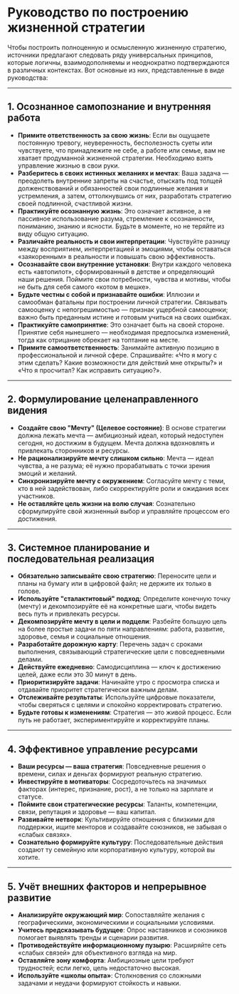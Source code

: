 # Руководство по построению жизненной стратегии

Чтобы построить полноценную и осмысленную жизненную стратегию, источники предлагают следовать ряду универсальных принципов, которые логичны, взаимодополняемы и неоднократно подтверждаются в различных контекстах. Вот основные из них, представленные в виде руководства:

---

## 1. Осознанное самопознание и внутренняя работа

* **Примите ответственность за свою жизнь**: Если вы ощущаете постоянную тревогу, неуверенность, бесполезность суеты или чувствуете, что принадлежите не себе, а работе или семье, вам не хватает продуманной жизненной стратегии. Необходимо взять управление жизнью в свои руки.
* **Разберитесь в своих истинных желаниях и мечтах**: Ваша задача — преодолеть внутренние запреты на счастье, отыскать под толщей долженствований и обязанностей свои подлинные желания и устремления, а затем, оттолкнувшись от них, разработать стратегию своей подлинной, счастливой жизни.
* **Практикуйте осознанную жизнь**: Это означает активное, а не пассивное использование разума, стремление к осознанности, пониманию, знанию и ясности. Будьте в моменте, но не теряйте из виду общую ситуацию.
* **Различайте реальность и свои интерпретации**: Чувствуйте разницу между восприятием, интерпретацией и эмоциями, чтобы оставаться «заякоренным» в реальности и повышать свою эффективность.
* **Осознавайте свои внутренние установки**: Внутри каждого человека есть «автопилот», сформированный в детстве и определяющий наши решения. Поймите свои потребности, чувства и мотивы, чтобы не быть для себя самого «котом в мешке».
* **Будьте честны с собой и признавайте ошибки**: Иллюзии и самообман фатальны при построении личной стратегии. Связывать самооценку с непогрешимостью — признак ущербной самооценки; важно быть преданным истине и готовым учиться на своих ошибках.
* **Практикуйте самопринятие**: Это означает быть на своей стороне. Принятие себя нынешнего — необходимая предпосылка изменений, тогда как отрицание обрекает на топтание на месте.
* **Примите самоответственность**: Занимайте активную позицию в профессиональной и личной сфере. Спрашивайте: «Что я могу с этим сделать? Какие возможности для действий мне открыты?» и «Что я просчитал? Как исправить ситуацию?».

---

## 2. Формулирование целенаправленного видения

* **Создайте свою "Мечту" (Целевое состояние)**: В основе стратегии должна лежать мечта — амбициозный идеал, который недоступен сегодня, но достижим в будущем. Мечта должна вдохновлять и привлекать сторонников и ресурсы.
* **Не рационализируйте мечту слишком сильно**: Мечта — идеал чувства, а не разума; её нужно прорабатывать с точки зрения эмоций и желаний.
* **Синхронизируйте мечту с окружением**: Согласуйте мечту с теми, кто в ней задействован, либо скорректируйте роли и ожидания всех участников.
* **Не оставляйте цель жизни на волю случая**: Сознательно сформулируйте свой жизненный выбор и управляйте процессом его достижения.

---

## 3. Системное планирование и последовательная реализация

* **Обязательно записывайте свою стратегию**: Переносите цели и планы на бумагу или в цифровой файл; не держите их только в голове.
* **Используйте "сталактитовый" подход**: Определите конечную точку (мечту) и декомпозируйте её на конкретные шаги, чтобы видеть весь путь и привлекать ресурсы.
* **Декомпозируйте мечту в цели и подцели**: Разбейте большую цель на более простые задачи по пяти направлениям: работа, развитие, здоровье, семья и социальные отношения.
* **Разработайте дорожную карту**: Перечень задач с сроками выполнения, связывающий стратегические цели с повседневными делами.
* **Действуйте ежедневно**: Самодисциплина — ключ к достижению целей, даже если это 30 минут в день.
* **Приоритизируйте задачи**: Начинайте утро с просмотра списка и отдавайте приоритет стратегически важным делам.
* **Отслеживайте результаты**: Используйте цифровые показатели, чтобы сверяться с целями и спокойно корректировать стратегию.
* **Будьте готовы к изменениям**: Стратегия — это живой процесс. Если путь не работает, экспериментируйте и корректируйте планы.

---

## 4. Эффективное управление ресурсами

* **Ваши ресурсы — ваша стратегия**: Повседневные решения о времени, силах и деньгах формируют реальную стратегию.
* **Инвестируйте в мотиваторы**: Сосредоточьтесь на значимых факторах (интерес, признание, рост), а не только на зарплате и статусе.
* **Поймите свои стратегические ресурсы**: Таланты, компетенции, связи, репутация и здоровье — ваш капитал.
* **Развивайте нетворк**: Культивируйте отношения с близкими для поддержки, ищите менторов и создавайте союзников, не забывая о «слабых связях».
* **Сознательно формируйте культуру**: Последовательные действия создают ту семейную или корпоративную культуру, которой вы хотите.

---

## 5. Учёт внешних факторов и непрерывное развитие

* **Анализируйте окружающий мир**: Сопоставляйте желания с географическими, экономическими и социальными условиями.
* **Учитесь предсказывать будущее**: Опрос наставников и союзников помогает выявлять тренды и сценарии развития.
* **Противодействуйте информационному пузырю**: Расширяйте сеть «слабых связей» для объективного взгляда на мир.
* **Оставляйте зону комфорта**: Амбициозные цели требуют трудностей; если легко, цель недостаточно высокая.
* **Используйте «школы опыта»**: Столкновения со сложными задачами и неудачи формируют стойкость и навыки.


